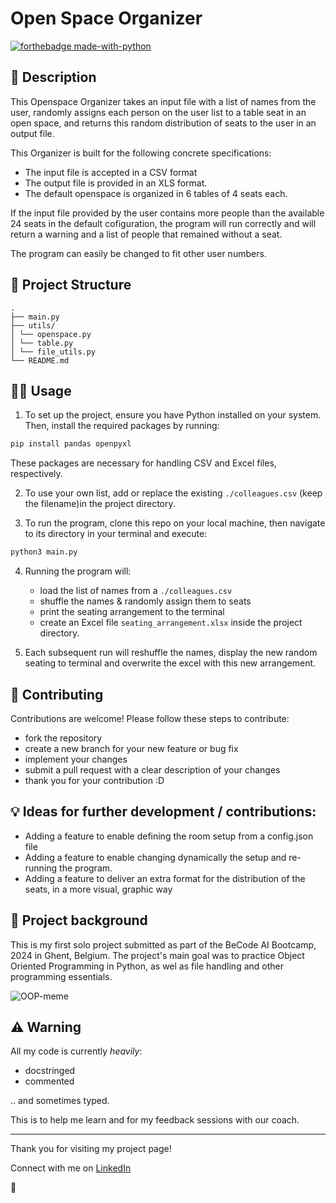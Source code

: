 # Open Space Organizer

[![forthebadge made-with-python](https://ForTheBadge.com/images/badges/made-with-python.svg)](https://www.python.org/)

## 📖 Description

This Openspace Organizer takes an input file with a list of names from the user, randomly assigns each person on the user list to a table seat in an open space, and returns this random distribution of seats to the user in an output file.

This Organizer is built for the following concrete specifications:

- The input file is accepted in a CSV format
- The output file is provided in an  XLS format. 
- The default openspace is organized in 6 tables of 4 seats each.

If the input file provided by the user contains more people than the available 24 seats in the default cofiguration, the program will run correctly and will return a warning and a list of people that remained without a seat.

The program can easily be changed to fit other user numbers.

## 🧬 Project Structure

```
.
├── main.py        
├── utils/
│ └── openspace.py
│ └── table.py 
│ └── file_utils.py
└── README.md
```

## 👩‍💻 Usage

1. To set up the project, ensure you have Python installed on your system. Then, install the required packages by running:

```bash
pip install pandas openpyxl
```
These packages are necessary for handling CSV and Excel files, respectively.

2. To use your own list, add or replace the existing `./colleagues.csv` (keep the filename)in the project directory.
   
3. To run the program, clone this repo on your local machine, then navigate to its directory in your terminal and execute:

```bash
python3 main.py
```

4. Running the program will:
   - load the list of names from a `./colleagues.csv`
   - shuffle the names & randomly assign them to seats
   - print the seating arrangement to the terminal
   - create an Excel file `seating_arrangement.xlsx` inside the project directory.

5. Each subsequent run will reshuffle the names, display the new random seating to terminal and overwrite the excel with this new arrangement.

## 🙌 Contributing

Contributions are welcome! Please follow these steps to contribute:

- fork the repository
- create a new branch for your new feature or bug fix
- implement your changes
- submit a pull request with a clear description of your changes
- thank you for your contribution :D

## 💡 Ideas for further development / contributions:

- Adding a feature to enable defining the room setup from a config.json file
- Adding a feature to enable changing dynamically the setup and re-running the program.
- Adding a feature to deliver an extra format for the distribution of the seats, in a more visual, graphic way

## 📂 Project background

This is my first solo project submitted as part of the BeCode AI Bootcamp, 2024 in Ghent, Belgium. 
The project's main goal was to practice Object Oriented Programming in Python, as wel as file handling and other programming essentials.

![OOP-meme](https://i.giphy.com/sAFuZGCuBkaPGEtHRK.webp)

## ⚠️ Warning

All my code is currently *heavily*:

- docstringed
- commented

.. and sometimes typed.

This is to help me learn and for my feedback sessions with our coach.

---

Thank you for visiting my project page!

Connect with me on [LinkedIn](https://www.linkedin.com/in/mirunasuru/) 

🤍



